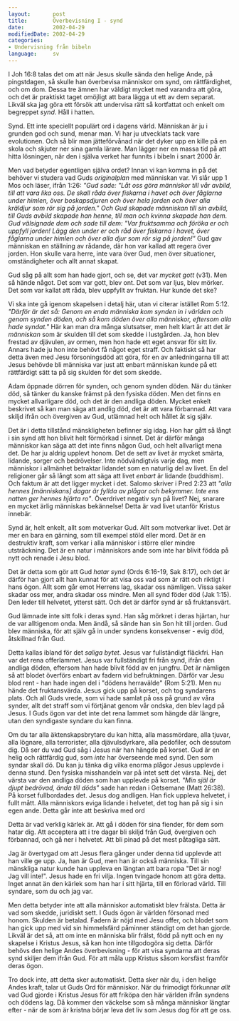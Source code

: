 ```yaml
---
layout:       post
title:        Överbevisning I - synd
date:         2002-04-29
modifiedDate: 2002-04-29
categories:
- Undervisning från bibeln
language:     sv
---
```

I Joh 16:8 talas det om att när Jesus skulle sända den helige Ande, på pingstdagen, så skulle han överbevisa människor om synd, om rättfärdighet, och om dom. Dessa tre ämnen har väldigt mycket med varandra att göra, och det är praktiskt taget omöjligt att bara lägga ut ett av dem separat. Likväl ska jag göra ett försök att undervisa rätt så kortfattat och enkelt om begreppet <em>synd</em>. Håll i hatten.

Synd. Ett inte speciellt populärt ord i dagens värld. Människan är ju i grunden god och sund, menar man. Vi har ju utvecklats tack vare evolutionen. Och så blir man jätteförvånad när det dyker upp en kille på en skola och skjuter ner sina gamla lärare. Man lägger ner en massa tid på att hitta lösningen, när den i själva verket har funnits i bibeln i snart 2000 år.

Men vad betyder egentligen själva ordet? Innan vi kan komma in på det behöver vi studera vad Guds <em>originalplan</em> med människan var. Vi slår upp 1 Mos och läser, ifrån 1:26: <em>"Gud sade: "Låt oss göra människor till vår avbild, till att vara lika oss. De skall råda över fiskarna i havet och över fåglarna under himlen, över boskapsdjuren och över hela jorden och över alla kräldjur som rör sig på jorden." Och Gud skapade människan till sin avbild, till Guds avbild skapade han henne, till man och kvinna skapade han dem. Gud välsignade dem och sade till dem: "Var fruktsamma och föröka er och uppfyll jorden! Lägg den under er och råd över fiskarna i havet, över fåglarna under himlen och över alla djur som rör sig på jorden!"</em> Gud gav människan en ställning av rådande, där hon var kallad att regera över jorden. Hon skulle vara herre, inte vara över Gud, men över situationer, omständigheter och allt annat skapat.

Gud såg på allt som han hade gjort, och se, det var <em>mycket gott</em> (v31). Men så hände något. Det som var gott, blev ont. Det som var ljus, blev mörker. Det som var kallat att råda, blev uppfyllt av fruktan. Hur kunde det ske?

Vi ska inte gå igenom skapelsen i detalj här, utan vi citerar istället Rom 5:12. <em>"Därför är det så: Genom en enda människa kom synden in i världen och genom synden döden, och så kom döden över alla människor, eftersom alla hade syndat."</em> Här kan man dra många slutsatser, men helt klart är att det är <em>människan</em> som är skulden till det som skedde i lustgården. Ja, hon blev frestad av djävulen, av ormen, men hon hade ett eget ansvar för sitt liv. Annars hade ju hon inte behövt få något eget straff. Och faktiskt så har detta även med Jesu försoningsdöd att göra, för en av anledningarna till att Jesus behövde bli människa var just att enbart människan kunde på ett rättfärdigt sätt ta på sig skulden för det som skedde.

Adam öppnade dörren för synden, och genom synden döden. När du tänker död, så tänker du kanske främst på den fysiska döden. Men det finns en mycket allvarligare död, och det är den andliga döden. Mycket enkelt beskrivet så kan man säga att andlig död, det är att vara förbannad. Att vara skiljd ifrån och övergiven av Gud, utlämnad helt och hållet åt sig själv.

Det är i detta tillstånd mänskligheten befinner sig idag. Hon har gått så långt i sin synd att hon blivit helt förmörkad i sinnet. Det är därför många människor kan säga att det inte finns någon Gud, och helt allvarligt mena det. De har ju aldrig upplevt honom. Det de sett av livet är mycket smärta, lidande, sorger och bedrövelser. Inte nödvändigtvis varje dag, men människor i allmänhet betraktar lidandet som en naturlig del av livet. En del religioner går så långt som att säga att livet <em>enbart</em> är lidande (buddhism). Och faktum är att det ligger mycket i det. Salomo skriver i Pred 2:23 att <em>"alla hennes [människans] dagar är fyllda av plågor och bekymmer. Inte ens natten ger hennes hjärta ro"</em>. Överdrivet negativ syn på livet? Nej, snarare en mycket ärlig människas bekännelse! Detta är vad livet utanför Kristus innebär.

Synd är, helt enkelt, allt som motverkar Gud. Allt som motverkar livet. Det är mer en bara en gärning, som till exempel stöld eller mord. Det är en destruktiv kraft, som verkar i alla människor i större eller mindre utsträckning. Det är en natur i människors ande som inte har blivit födda på nytt och renade i Jesu blod.

Det är detta som gör att Gud <em>hatar synd</em> (Ords 6:16-19, Sak 8:17), och det är därför han gjort allt han kunnat för att visa oss vad som är rätt och riktigt i hans ögon. Allt som går emot Herrens lag, skadar oss nämligen. Vissa saker skadar oss mer, andra skadar oss mindre. Men all synd föder död (Jak 1:15). Den leder till helvetet, ytterst sätt. Och det är därför synd är så fruktansvärt.

Gud lämnade inte sitt folk i deras synd. Han såg mörkret i deras hjärtan, hur de var alltigenom onda. Men ändå, så sände han sin Son hit till jorden. Gud blev människa, för att själv gå in under syndens konsekvenser - evig död, åtskillnad från Gud.

Detta kallas ibland för det <em>saliga bytet</em>. Jesus var fullständigt fläckfri. Han var det rena offerlammet. Jesus var fullständigt fri från synd, ifrån den andliga döden, eftersom han hade blivit född av en jungfru. Det är nämligen så att blodet överförs enbart av fadern vid befruktningen. Därför var Jesu blod rent - han hade ingen del i "dödens herravälde" (Rom 5:21). Men nu hände det fruktansvärda. Jesus gick upp på korset, och tog syndarens plats. Och all Guds vrede, som vi hade samlat på oss på grund av våra synder, allt det straff som vi förtjänat genom vår ondska, den blev lagd på Jesus. I Guds ögon var det inte det rena lammet som hängde där längre, utan den syndigaste syndare du kan finna.

Om du tar alla äktenskapsbrytare du kan hitta, alla massmördare, alla tjuvar, alla lögnare, alla terrorister, alla djävulsdyrkare, alla pedofiler, och dessutom dig. Då ser du vad Gud såg i Jesus när han hängde på korset. Gud är en helig och rättfärdig gud, som <em>inte</em> har överseende med synd. Den som syndar skall dö. Du kan ju tänka dig vilka enorma plågor Jesus upplevde i denna stund. Den fysiska misshandeln var på intet sett det värsta. Nej, det värsta var den andliga döden som han upplevde på korset. <em>"Min själ är djupt bedrövad, ända till döds"</em> sade han redan i Getsemane (Matt 26:38). På korset fullbordades det. Jesus dog andligen. Han fick uppleva helvetet, i fullt mått. Alla människors eviga lidande i helvetet, det tog han på sig i sin egen ande. Detta går inte att beskriva med ord

Detta är vad verklig kärlek är. Att gå i döden för sina fiender, för dem som hatar dig. Att acceptera att i tre dagar bli skiljd från Gud, övergiven och förbannad, och gå ner i helvetet. Att bli pinad på det mest påtagliga sätt.

Jag är övertygad om att Jesus flera gånger under denna tid upplevde att han ville ge upp. Ja, han är Gud, men han är också människa. Till sin mänskliga natur kunde han uppleva en längtan att bara ropa "Det är nog! Jag vill inte!". Jesus hade en fri vilja. Ingen tvingade honom att göra detta. Inget annat än den kärlek som han har i sitt hjärta, till en förlorad värld. Till syndare, som du och jag var.

Men detta betyder inte att alla människor automatiskt blev frälsta. Detta är vad som skedde, juridiskt sett. I Guds ögon är världen försonad med honom. Skulden är betalad. Fadern är nöjd med Jesu offer, och blodet som han gick upp med vid sin himmelsfärd påminner ständigt om det han gjorde.  Likväl är det så, att om inte en människa blir frälst, född på nytt och en ny skapelse i Kristus Jesus, så kan hon inte tillgodogöra sig detta. Därför behövs den helige Andes överbevisning - för att visa syndarna att deras synd skiljer dem ifrån Gud. För att måla upp Kristus såsom korsfäst framför deras ögon.

Tro dock inte, att detta sker automatiskt. Detta sker när du, i den helige Andes kraft, talar ut Guds Ord för människor. När du frimodigt förkunnar <em>allt</em> vad Gud gjorde i Kristus Jesus för att friköpa den här världen ifrån syndens och dödens lag. Då kommer den väckelse som så många människor längtar efter - när de som är kristna börjar leva det liv som Jesus dog för att ge oss.
